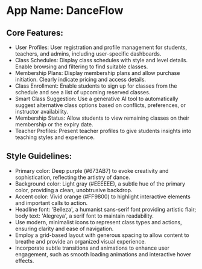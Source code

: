 # **App Name**: DanceFlow

## Core Features:

- User Profiles: User registration and profile management for students, teachers, and admins, including user-specific dashboards.
- Class Schedules: Display class schedules with style and level details. Enable browsing and filtering to find suitable classes.
- Membership Plans: Display membership plans and allow purchase initiation. Clearly indicate pricing and access details.
- Class Enrollment: Enable students to sign up for classes from the schedule and see a list of upcoming reserved classes.
- Smart Class Suggestion: Use a generative AI tool to automatically suggest alternative class options based on conflicts, preferences, or instructor availability.
- Membership Status: Allow students to view remaining classes on their membership or the expiry date.
- Teacher Profiles: Present teacher profiles to give students insights into teaching styles and experience.

## Style Guidelines:

- Primary color: Deep purple (#673AB7) to evoke creativity and sophistication, reflecting the artistry of dance.
- Background color: Light gray (#EEEEEE), a subtle hue of the primary color, providing a clean, unobtrusive backdrop.
- Accent color: Vivid orange (#FF9800) to highlight interactive elements and important calls to action.
- Headline font: 'Belleza', a humanist sans-serif font providing artistic flair; body text: 'Alegreya', a serif font to maintain readability.
- Use modern, minimalist icons to represent class types and actions, ensuring clarity and ease of navigation.
- Employ a grid-based layout with generous spacing to allow content to breathe and provide an organized visual experience.
- Incorporate subtle transitions and animations to enhance user engagement, such as smooth loading animations and interactive hover effects.